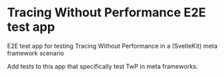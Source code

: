 # Tracing Without Performance E2E test app

E2E test app for testing Tracing Without Performance in a (SvelteKit) meta framework scenario

Add tests to this app that specifically test TwP in meta frameworks.

